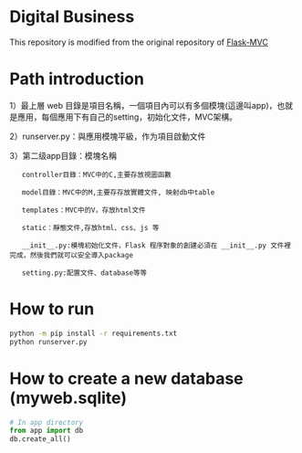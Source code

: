# Digital Business
This repository is modified from the original repository of [Flask-MVC](https://github.com/arthurtibame/Flask-MVC)

# Path introduction
1）最上層 web 目錄是項目名稱，一個項目內可以有多個模塊(這邊叫app)，也就是應用，每個應用下有自己的setting，初始化文件，MVC架構。 

2）runserver.py：與應用模塊平級，作为項目啟動文件

3）第二级app目錄：模塊名稱

       controller目錄：MVC中的C,主要存放視圖函數

       model目錄：MVC中的M,主要存存放實體文件, 映射db中table

       templates：MVC中的V，存放html文件

       static：靜態文件,存放html、css、js 等

       __init__.py:模塊初始化文件，Flask 程序對象的創建必須在 __init__.py 文件裡完成，然後我們就可以安全導入package

       setting.py:配置文件、database等等

# How to run
```sh
python -m pip install -r requirements.txt
python runserver.py
```

# How to create a new database (myweb.sqlite)
```python
# In app directory
from app import db
db.create_all()
```